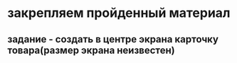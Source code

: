 # закрепляем пройденный материал
## задание - создать в центре экрана карточку товара(размер экрана неизвестен)








